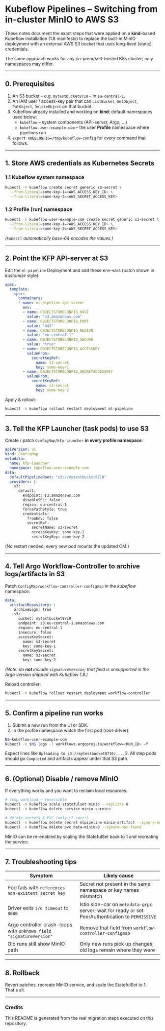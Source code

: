 # Kubeflow Pipelines – Switching from in-cluster MinIO to AWS S3

These notes document the exact steps that were applied on a **kind**-based Kubeflow installation (1.8 manifests) to replace the built-in MinIO deployment with an external AWS S3 bucket that uses long-lived (static) credentials.

The same approach works for any on-prem/self-hosted K8s cluster; only namespaces may differ.

---
## 0.  Prerequisites
1.  An S3 bucket – e.g. `mytestbucket8710` – in `eu-central-1`.
2.  An IAM user / access-key pair that can `ListBucket`, `GetObject`, `PutObject`, `DeleteObject` on that bucket.
3.  Kubeflow already installed and working on **kind**; default namespaces used below:
    * `kubeflow`                    – system components (API-server, Argo, …)
    * `kubeflow-user-example-com`  – the user **Profile** namespace where pipelines run
4.  `export KUBECONFIG=/tmp/kubeflow-config` for every command that follows.

---
## 1.  Store AWS credentials as Kubernetes Secrets
### 1.1  Kubeflow system namespace
```bash
kubectl -n kubeflow create secret generic s3-secret \
  --from-literal=some-key-1=<AWS_ACCESS_KEY_ID> \
  --from-literal=some-key-2=<AWS_SECRET_ACCESS_KEY>
```
### 1.2  Profile (run) namespace
```bash
kubectl -n kubeflow-user-example-com create secret generic s3-secret \
  --from-literal=some-key-1=<AWS_ACCESS_KEY_ID> \
  --from-literal=some-key-2=<AWS_SECRET_ACCESS_KEY>
```
*(`kubectl` automatically base-64 encodes the values.)*

---
## 2.  Point the KFP **API-server** at S3
Edit the `ml-pipeline` Deployment and add these env-vars (patch shown in *kustomize* style):
```yaml
spec:
  template:
    spec:
      containers:
      - name: ml-pipeline-api-server
        env:
        - name: OBJECTSTORECONFIG_HOST
          value: "s3.amazonaws.com"
        - name: OBJECTSTORECONFIG_PORT
          value: "443"
        - name: OBJECTSTORECONFIG_REGION
          value: "eu-central-1"
        - name: OBJECTSTORECONFIG_SECURE
          value: "true"
        - name: OBJECTSTORECONFIG_ACCESSKEY
          valueFrom:
            secretKeyRef:
              name: s3-secret
              key: some-key-1
        - name: OBJECTSTORECONFIG_SECRETACCESSKEY
          valueFrom:
            secretKeyRef:
              name: s3-secret
              key: some-key-2
```
Apply & rollout:
```bash
kubectl -n kubeflow rollout restart deployment ml-pipeline
```

---
## 3.  Tell the **KFP Launcher** (task pods) to use S3
Create / patch `ConfigMap/kfp-launcher` **in every profile namespace**:
```yaml
apiVersion: v1
kind: ConfigMap
metadata:
  name: kfp-launcher
  namespace: kubeflow-user-example-com
data:
  defaultPipelineRoot: "s3://mytestbucket8710"
  providers: |-
    s3:
      default:
        endpoint: s3.amazonaws.com
        disableSSL: false
        region: eu-central-1
        forcePathStyle: true
        credentials:
          fromEnv: false
          secretRef:
            secretName: s3-secret
            accessKeyKey: some-key-1
            secretKeyKey: some-key-2
```
(No restart needed; every new pod mounts the updated CM.)

---
## 4.  Tell **Argo Workflow-Controller** to archive logs/artifacts in S3
Patch `ConfigMap/workflow-controller-configmap` in the *kubeflow* namespace:
```yaml
data:
  artifactRepository: |
    archiveLogs: true
    s3:
      bucket: mytestbucket8710
      endpoint: s3.eu-central-1.amazonaws.com
      region: eu-central-1
      insecure: false
      accessKeySecret:
        name: s3-secret
        key: some-key-1
      secretKeySecret:
        name: s3-secret
        key: some-key-2
```
*(Note: do **not** include `signatureVersion`; that field is unsupported in the Argo version shipped with Kubeflow 1.8.)*

Reload controller:
```bash
kubectl -n kubeflow rollout restart deployment workflow-controller
```

---
## 5.  Confirm a pipeline run works
1.  Submit a new run from the UI or SDK.
2.  In the profile namespace watch the first pod (root-driver):
   ```bash
   NS=kubeflow-user-example-com
   kubectl -n $NS logs -l workflows.argoproj.io/workflow=<RUN_ID> -f
   ```
   Expect lines like `Uploading to s3://mytestbucket8710/...`.
3.  All step pods should go `Completed` and artifacts appear under that S3 path.

---
## 6.  (Optional) Disable / remove MinIO
If everything works and you want to reclaim local resources:
```bash
# stop workload – reversible
kubectl -n kubeflow scale statefulset minio --replicas 0
kubectl -n kubeflow delete service minio-service

# delete secrets & PVC (only if sure!)
kubectl -n kubeflow delete secret mlpipeline-minio-artifact --ignore-not-found
kubectl -n kubeflow delete pvc data-minio-0 --ignore-not-found
```
MinIO can be re-enabled by scaling the StatefulSet back to 1 and recreating the service.

---
## 7.  Troubleshooting tips
| Symptom | Likely cause |
|---------|--------------|
| Pod fails with `references non-existent secret key` | Secret not present in the same namespace or key names mismatch |
| Driver exits `i/o timeout` to `8080` | Istio side-car on `metadata-grpc` server; wait for ready or set PeerAuthentication to `PERMISSIVE` |
| Argo controller crash-loops with `unknown field "signatureVersion"` | Remove that field from `workflow-controller-configmap` |
| Old runs still show MinIO path | Only new runs pick up changes; old logs remain where they were |

---
## 8.  Rollback
Revert patches, recreate MinIO service, and scale the StatefulSet to 1. That's all.

---
### Credits
This README is generated from the real migration steps executed on this repository. 